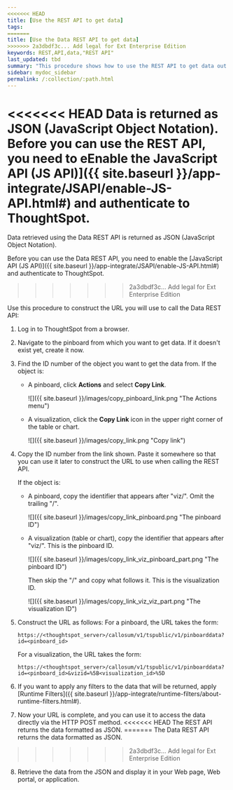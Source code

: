 ```yaml
---
<<<<<<< HEAD
title: [Use the REST API to get data]
tags:
=======
title: [Use the Data REST API to get data]
>>>>>>> 2a3dbdf3c... Add legal for Ext Enterprise Edition
keywords: REST,API,data,"REST API"
last_updated: tbd
summary: "This procedure shows how to use the REST API to get data out of ThoughtSpot, so you can use it in a Web page, portal, or application. "
sidebar: mydoc_sidebar
permalink: /:collection/:path.html
---
```

<<<<<<< HEAD
Data is returned as JSON (JavaScript Object Notation). Before you can use the REST API, you need to eEnable the JavaScript API (JS API)]({{ site.baseurl }}/app-integrate/JSAPI/enable-JS-API.html#) and authenticate to ThoughtSpot.
=======
Data retrieved using the Data REST API is returned as JSON (JavaScript Object Notation).

Before you can use the Data REST API, you need to enable the [JavaScript API (JS API)]({{ site.baseurl }}/app-integrate/JSAPI/enable-JS-API.html#) and authenticate to ThoughtSpot.
>>>>>>> 2a3dbdf3c... Add legal for Ext Enterprise Edition

Use this procedure to construct the URL you will use to call the Data REST API:

1. Log in to ThoughtSpot from a browser.
2. Navigate to the pinboard from which you want to get data. If it doesn't exist yet, create it now.
3. Find the ID number of the object you want to get the data from. If the object is:
    -   A pinboard, click **Actions** and select **Copy Link**.

        ![]({{ site.baseurl }}/images/copy_pinboard_link.png "The Actions menu")

    -   A visualization, click the **Copy Link** icon in the upper right corner of the table or chart.

         ![]({{ site.baseurl }}/images/copy_link.png "Copy link")

4. Copy the ID number from the link shown. Paste it somewhere so that you can use it later to construct the URL to use when calling the REST API.

    If the object is:
    -   A pinboard, copy the identifier that appears after "viz/". Omit the trailing "/".

        ![]({{ site.baseurl }}/images/copy_link_pinboard.png "The pinboard ID")

    -   A visualization \(table or chart\), copy the identifier that appears after "viz/". This is the pinboard ID.

        ![]({{ site.baseurl }}/images/copy_link_viz_pinboard_part.png "The pinboard ID")

        Then skip the "/" and copy what follows it. This is the visualization ID.

        ![]({{ site.baseurl }}/images/copy_link_viz_viz_part.png "The visualization ID")

5. Construct the URL as follows: For a pinboard, the URL takes the form:

    ```
    https://<thoughtspot_server>/callosum/v1/tspublic/v1/pinboarddata?id=<pinboard_id>
    ```

    For a visualization, the URL takes the form:

    ```
    https://<thoughtspot_server>/callosum/v1/tspublic/v1/pinboarddata?id=<pinboard_id>&vizid=%5B<visualization_id>%5D
    ```

6. If you want to apply any filters to the data that will be returned, apply [Runtime Filters]({{ site.baseurl }}/app-integrate/runtime-filters/about-runtime-filters.html#).
7. Now your URL is complete, and you can use it to access the data directly via the HTTP POST method.
<<<<<<< HEAD
  The REST API returns the data formatted as JSON.
=======
  The Data REST API returns the data formatted as JSON.

>>>>>>> 2a3dbdf3c... Add legal for Ext Enterprise Edition
8. Retrieve the data from the JSON and display it in your Web page, Web portal, or application.
